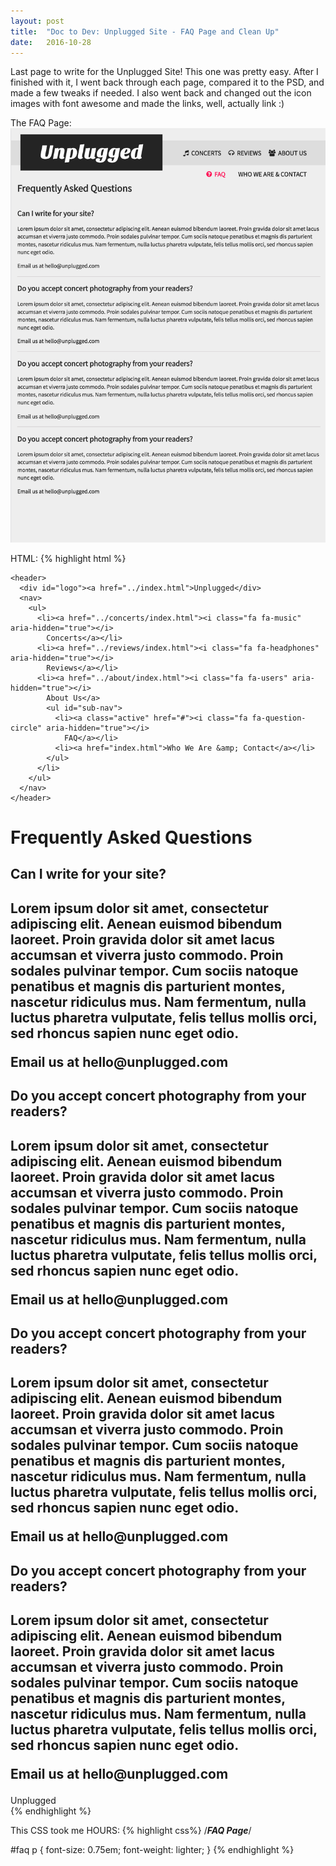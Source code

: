 ```yaml
---
layout: post
title:  "Doc to Dev: Unplugged Site - FAQ Page and Clean Up"
date:   2016-10-28
---
```

Last page to write for the Unplugged Site! This one was pretty easy. After I finished
with it, I went back through each page, compared it to the PSD, and made a few
tweaks if needed. I also went back and changed out the icon images with font awesome
and made the links, well, actually link :)

The FAQ Page:
![Unplugged Site FAQ Page](/assets/img/102816.png)

HTML:
{% highlight html %}
<!--Header-->
    <header>
      <div id="logo"><a href="../index.html">Unplugged</div>
      <nav>
        <ul>
          <li><a href="../concerts/index.html"><i class="fa fa-music" aria-hidden="true"></i>
            Concerts</a></li>
          <li><a href="../reviews/index.html"><i class="fa fa-headphones" aria-hidden="true"></i>
            Reviews</a></li>
          <li><a href="../about/index.html"><i class="fa fa-users" aria-hidden="true"></i>
            About Us</a>
            <ul id="sub-nav">
              <li><a class="active" href="#"><i class="fa fa-question-circle" aria-hidden="true"></i>
                FAQ</a></li>
              <li><a href="index.html">Who We Are &amp; Contact</a></li>
            </ul>
          </li>
        </ul>
      </nav>
    </header>
<!--Main Content-->
  <div class="main" id="faq">
    <h1>Frequently Asked Questions</h1>
    <div class="feed-item">
      <h2>Can I write for your site?<h2>
      <p>Lorem ipsum dolor sit amet, consectetur adipiscing elit. Aenean
        euismod bibendum laoreet. Proin gravida dolor sit amet lacus
        accumsan et viverra justo commodo. Proin sodales pulvinar tempor.
        Cum sociis natoque penatibus et magnis dis parturient montes,
        nascetur ridiculus mus. Nam fermentum, nulla luctus pharetra
        vulputate, felis tellus mollis orci, sed rhoncus sapien nunc eget
        odio.</p>
        <p>Email us at hello@unplugged.com</p>
    </div>
    <div class="feed-item">
      <h2>Do you accept concert photography from your readers?<h2>
      <p>Lorem ipsum dolor sit amet, consectetur adipiscing elit. Aenean
        euismod bibendum laoreet. Proin gravida dolor sit amet lacus
        accumsan et viverra justo commodo. Proin sodales pulvinar tempor.
        Cum sociis natoque penatibus et magnis dis parturient montes,
        nascetur ridiculus mus. Nam fermentum, nulla luctus pharetra
        vulputate, felis tellus mollis orci, sed rhoncus sapien nunc eget
        odio.</p>
        <p>Email us at hello@unplugged.com</p>
    </div>
    <div class="feed-item">
      <h2>Do you accept concert photography from your readers?<h2>
      <p>Lorem ipsum dolor sit amet, consectetur adipiscing elit. Aenean
        euismod bibendum laoreet. Proin gravida dolor sit amet lacus
        accumsan et viverra justo commodo. Proin sodales pulvinar tempor.
        Cum sociis natoque penatibus et magnis dis parturient montes,
        nascetur ridiculus mus. Nam fermentum, nulla luctus pharetra
        vulputate, felis tellus mollis orci, sed rhoncus sapien nunc eget
        odio.</p>
        <p>Email us at hello@unplugged.com</p>
    </div>
    <div class="feed-item">
      <h2>Do you accept concert photography from your readers?<h2>
      <p>Lorem ipsum dolor sit amet, consectetur adipiscing elit. Aenean
        euismod bibendum laoreet. Proin gravida dolor sit amet lacus
        accumsan et viverra justo commodo. Proin sodales pulvinar tempor.
        Cum sociis natoque penatibus et magnis dis parturient montes,
        nascetur ridiculus mus. Nam fermentum, nulla luctus pharetra
        vulputate, felis tellus mollis orci, sed rhoncus sapien nunc eget
        odio.</p>
        <p>Email us at hello@unplugged.com</p>
    </div>
  </div>
<!--Footer-->
  <footer class="footer">
    <div id="footer-logo">Unplugged</div>
  </footer>
{% endhighlight %}

This CSS took me HOURS:
{% highlight css%}
/***FAQ Page***/

#faq p {
  font-size: 0.75em;
  font-weight: lighter;
}
{% endhighlight %}
